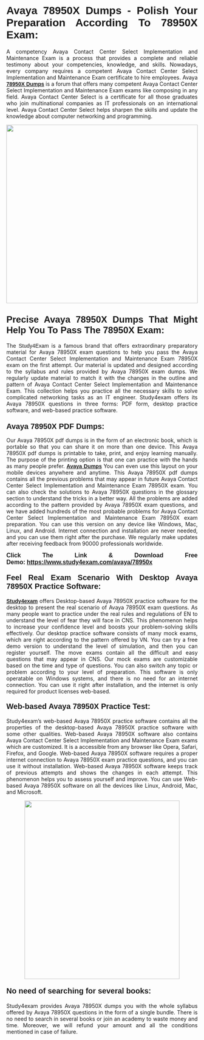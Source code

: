 <h1 style="text-align: justify;"><strong><span style="font-family:Lucida Sans Unicode,Lucida Grande,sans-serif;">Avaya 78950X Dumps - Polish Your Preparation According To 78950X Exam:</span></strong></h1>

<p style="text-align: justify;">A competency Avaya Contact Center Select Implementation and Maintenance Exam is a process that provides a complete and reliable testimony about your competencies, knowledge, and skills. Nowadays, every company requires a competent Avaya Contact Center Select Implementation and Maintenance Exam certificate to hire employees. Avaya <a href="https://www.study4exam.com/avaya/78950x-valid-dumps"><span style="font-family:Verdana,Geneva,sans-serif;"><strong>78950X Dumps</strong></span></a> is a forum that offers many competent Avaya Contact Center Select Implementation and Maintenance Exam exams like composing in any field. Avaya Contact Center Select is a certificate for all those graduates who join multinational companies as IT professionals on an international level. Avaya Contact Center Select helps sharpen the skills and update the knowledge about computer networking and programming.</p>

<p style="text-align: justify;"><a href="https://www.study4exam.com/avaya/78950x"><img alt="" src="https://www.thequestionanswers.com/wp-content/uploads/2022/06/S4E-Cert-Exams-Questions-Banner.webp" style="width: 100%; height: 470px;" /></a></p>

<h2 style="text-align: justify;"><span style="font-family:Lucida Sans Unicode,Lucida Grande,sans-serif;"><strong><span style="font-size:24px;">Precise Avaya 78950X Dumps That Might Help You To Pass The 78950X Exam:</span></strong></span></h2>

<p style="text-align: justify;">The <span style="font-family:Lucida Sans Unicode,Lucida Grande,sans-serif;">Study4Exam</span> is a famous brand that offers extraordinary preparatory material for Avaya 78950X exam questions to help you pass the Avaya Contact Center Select Implementation and Maintenance Exam 78950X exam on the first attempt. Our material is updated and designed according to the syllabus and rules provided by Avaya 78950X exam dumps. We regularly update material to match it with the changes in the outline and pattern of Avaya Contact Center Select Implementation and Maintenance Exam. This collection helps you practice all the necessary skills to solve complicated networking tasks as an IT engineer. Study4exam offers its Avaya 78950X questions in three forms: PDF form, desktop practice software, and web-based practice software. </p>

<h3 style="text-align: justify;"><strong><span style="font-size:20px;"><span style="font-family:Lucida Sans Unicode,Lucida Grande,sans-serif;">Avaya 78950X PDF Dumps:</span></span></strong></h3>

<p style="text-align: justify;">Our Avaya 78950X pdf dumps is in the form of an electronic book, which is portable so that you can share it on more than one device. This Avaya 78950X pdf dumps is printable to take, print, and enjoy learning manually. The purpose of the printing option is that one can practice with the hands as many people prefer. <a href="https://www.study4exam.com/avaya-exams"><span style="font-family:Lucida Sans Unicode,Lucida Grande,sans-serif;"><strong>Avaya Dumps</strong></span></a> You can even use this layout on your mobile devices anywhere and anytime. This Avaya 78950X pdf dumps contains all the previous problems that may appear in future Avaya Contact Center Select Implementation and Maintenance Exam 78950X exam. You can also check the solutions to Avaya 78950X questions in the glossary section to understand the tricks in a better way. All the problems are added according to the pattern provided by Avaya 78950X exam questions, and we have added hundreds of the most probable problems for Avaya Contact Center Select Implementation and Maintenance Exam 78950X exam preparation. You can use this version on any device like Windows, Mac, Linux, and Android. Internet connection and installation are never needed, and you can use them right after the purchase. We regularly make updates after receiving feedback from 90000 professionals worldwide.</p>

<p style="text-align: justify;"><span style="font-family:Lucida Sans Unicode,Lucida Grande,sans-serif;"><strong><span style="font-size:16px;">Click The Link & Download Free Demo:</span></strong></span> <strong><span style="font-family:Lucida Sans Unicode,Lucida Grande,sans-serif;"><span style="font-size:16px;"><a href="https://www.study4exam.com/avaya/78950x">https://www.study4exam.com/avaya/78950x</a></span></span></strong></p>

<h4 style="text-align: justify;"><strong><span style="font-family:Lucida Sans Unicode,Lucida Grande,sans-serif;"><span style="font-size:20px;">Feel Real Exam Scenario With Desktop Avaya 78950X Practice Software:</span></span></strong></h4>

<p style="text-align: justify;"><a href="https://www.study4exam.com/"><span style="font-family:Verdana,Geneva,sans-serif;"><strong>Study4exam</strong></span></a> offers Desktop-based Avaya 78950X practice software for the desktop to present the real scenario of Avaya 78950X exam questions. As many people want to practice under the real rules and regulations of EN to understand the level of fear they will face in CNS. This phenomenon helps to increase your confidence level and boosts your problem-solving skills effectively. Our desktop practice software consists of many mock exams, which are right according to the pattern offered by VN. You can try a free demo version to understand the level of simulation, and then you can register yourself. The move exams contain all the difficult and easy questions that may appear in CNS. Our mock exams are customizable based on the time and type of questions. You can also switch any topic or problem according to your level of preparation. This software is only operatable on Windows systems, and there is no need for an internet connection. You can use it right after installation, and the internet is only required for product licenses web-based. </p>

<h4 style="text-align: justify;"><span style="font-family:Lucida Sans Unicode,Lucida Grande,sans-serif;"><strong><span style="font-size:20px;">Web-based Avaya 78950X Practice Test:</span></strong></span></h4>

<p style="text-align: justify;">Study4exam’s web-based Avaya 78950X practice software contains all the properties of the desktop-based Avaya 78950X practice software with some other qualities. Web-based Avaya 78950X software also contains Avaya Contact Center Select Implementation and Maintenance Exam exams which are customized. It is a accessible from any browser like Opera, Safari, Firefox, and Google. Web-based Avaya 78950X software requires a proper internet connection to Avaya 78950X exam practice questions, and you can use it without installation. Web-based Avaya 78950X software keeps track of previous attempts and shows the changes in each attempt. This phenomenon helps you to assess yourself and improve. You can use Web-based Avaya 78950X software on all the devices like Linux, Android, Mac, and Microsoft.</p>

<p style="text-align: center;"><a href="https://www.study4exam.com/avaya/78950x"><img alt="" src="https://www.thequestionanswers.com/wp-content/uploads/2022/06/S4E-Cert-Exams-Questions-Discount-Banner.webp" style="width: 90%; height: 470px;" /></a></p>

<h4 style="text-align: justify;"><span style="font-family:Lucida Sans Unicode,Lucida Grande,sans-serif;"><strong><span style="font-size:20px;">No need of searching for several books:</span></strong></span></h4>

<p style="text-align: justify;">Study4exam provides Avaya 78950X dumps you with the whole syllabus offered by Avaya 78950X questions in the form of a single bundle. There is no need to search in several books or join an academy to waste money and time. Moreover, we will refund your amount and all the conditions mentioned in case of failure.</p>
